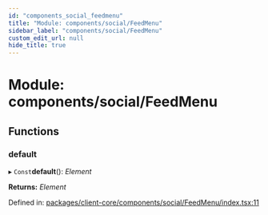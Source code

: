 ```yaml
---
id: "components_social_feedmenu"
title: "Module: components/social/FeedMenu"
sidebar_label: "components/social/FeedMenu"
custom_edit_url: null
hide_title: true
---
```


# Module: components/social/FeedMenu

## Functions

### default

▸ `Const`**default**(): *Element*

**Returns:** *Element*

Defined in: [packages/client-core/components/social/FeedMenu/index.tsx:11](https://github.com/xr3ngine/xr3ngine/blob/56376a778/packages/client-core/components/social/FeedMenu/index.tsx#L11)
